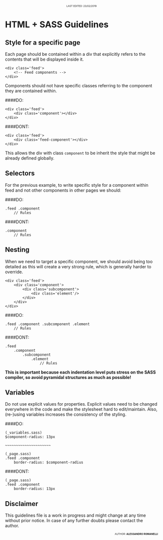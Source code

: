 <p style='display:block; text-align: center; font-size: 0.5rem'>LAST EDITED: 23/02/2019</p>

# HTML + SASS Guidelines

## Style for a specific page

Each page should be contained within a div that explicitly refers to the contents that will be displayed inside it.

```
<div class='feed'>
	<!-- Feed components -->
</div>
```

Components should not have specific classes referring to the component they are contained within.

####DO: 
```
<div class='feed'>
	<div class='component'></div>
</div>
```

####DONT:
```
<div class='feed'>
	<div class='feed-component'></div>
</div>
```

This allows the div with class `component` to be inherit the style that might be already defined globally.

## Selectors

For the previous example, to write specific style for a component within feed and not other components in other pages we should:

####DO:
```
.feed .component 
	// Rules

```
####DONT:
```
.component 
	// Rules

```

## Nesting

When we need to target a specific component, we should avoid being too detailed as this will create a very strong rule, which is generally harder to override.

```
<div class='feed'>
	<div class='component'>
		<div class='subcomponent'>
			<div class='element'/>
		</div>
	</div>
</div>
```

####DO:
```
.feed .component .subcomponent .element
	// Rules
```

####DONT:
```
.feed 
	.component 
		.subcomponent
			.element
				// Rules
```

**This is important because each indentation level puts stress on the SASS compiler, so avoid pyramidal structures as much as possible!**

## Variables
Do not use explicit values for properties. Explicit values need to be changed everywhere in the code and make the stylesheet hard to edit/maintain. Also, (re-)using variables increases the consistency of the styling.

####DO:
```
(_variables.sass)
$component-radius: 13px

~~~~~~~~~~~~~~~~~~~~~

(_page.sass)
.feed .component
	border-radius: $component-radius
```

####DONT: 

```
(_page.sass)
.feed .component
	border-radius: 13px
```


## Disclaimer
This guidelines file is a work in progress and might change at any time without prior notice. In case of any further doubts please contact the author.


<p style='display:block; text-align: right; font-size: 0.5rem'>AUTHOR: <b>ALESSANDRO ROMANELLI</b></p>
